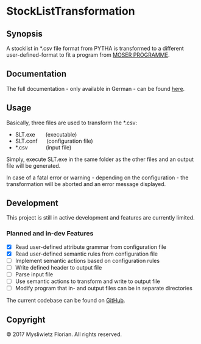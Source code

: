 # StockListTransformation #

## Synopsis ##
A stocklist in \*.csv file format from PYTHA is transformed to a different user-defined-format to fit a program from
[MOSER PROGRAMME](https://www.optmos.at/).

## Documentation
The full documentation - only available in German - can be found
[here](https://github.com/mysliwietzflorian/StockListTransformation/).

## Usage ##
Basically, three files are used to transform the \*.csv:

- SLT.exe	&nbsp;&nbsp;&nbsp;&nbsp;&nbsp;
(executable)
- SLT.conf	&nbsp;&nbsp;&nbsp;&nbsp;
(configuration file)
- \*.csv	&nbsp;&nbsp;&nbsp;&nbsp;&nbsp;&nbsp;&nbsp;&nbsp;&nbsp;&nbsp;
(input file)

Simply, execute SLT.exe in the same folder as the other files and an output file will be generated.

In case of a fatal error or warning - depending on the configuration - the transformation will be aborted and an error message displayed.

## Development ##
This project is still in active development and features are currently limited.

### Planned and in-dev Features ###
- [x] Read user-defined attribute grammar from configuration file
- [x] Read user-defined semantic rules from configuration file
- [ ] Implement semantic actions based on configuration rules
- [ ] Write defined header to output file
- [ ] Parse input file
- [ ] Use semantic actions to transform and write to output file
- [ ] Modify program that in- and output files can be in separate directories

The current codebase can be found on
[GitHub](https://github.com/mysliwietzflorian/StockListTransformation).

## Copyright ##
&copy; 2017 Mysliwietz Florian. All rights reserved.
